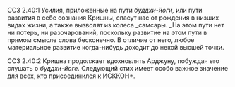 ССЗ 2.40:1	Усилия, приложенные на пути _буддхи-йоги,_ или пути развития в себе сознания Кришны, спасут нас от рождения в низших видах жизни, а также вызволят из колеса _самсары. _На этом пути нет ни потерь, ни разочарований, поскольку развитие на этом пути в прямом смысле слова бесконечно. В отличие от него, любое материальное развитие когда-нибудь доходит до некой высшей точки.

ССЗ 2.40:2	Кришна продолжает вдохновлять Арджуну, побуждая его слушать о _буддхи-йоге._ Следующий стих имеет особо важное значение для всех, кто присоединился к ИСККОН\*.